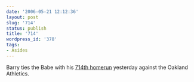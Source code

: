```yaml
---
date: '2006-05-21 12:12:36'
layout: post
slug: '714'
status: publish
title: '714'
wordpress_id: '378'
tags:
- Asides
---
```


Barry ties the Babe with his [714th homerun](http://sports.yahoo.com/mlb/news;_ylt=Aiyf3_bFuI88kso1AX7XkTE5nYcB?slug=ap-bonds-714&prov=ap&type=lgns) yesterday against the Oakland Athletics.
